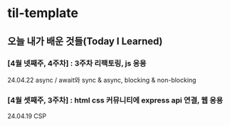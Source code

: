 # til-template

## 오늘 내가 배운 것들(Today I Learned)

### [4월 넷째주, 4주차] : 3주차 리팩토링, js 응용

24.04.22 async / await와 sync & async, blocking & non-blocking

### [4월 셋째주, 3주차] : html css 커뮤니티에 express api 연결, 웹 응용

24.04.19 CSP
